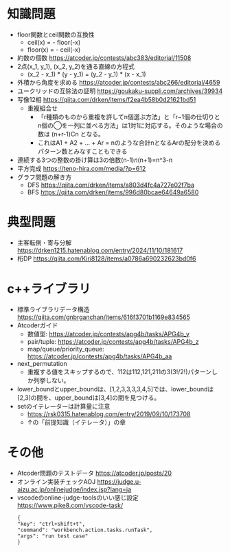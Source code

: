 # 知識問題
* floor関数とceil関数の互換性
    - ceil(x) = - floor(-x)
    - floor(x) = - ceil(-x)
* 約数の個数 https://atcoder.jp/contests/abc383/editorial/11508
* 2点(x_1, y_1), (x_2, y_2)を通る直線の方程式
    - (x_2 - x_1) * (y - y_1) = (y_2 - y_1) * (x - x_1)
* 外積から角度を求める https://atcoder.jp/contests/abc266/editorial/4659
* ユークリッドの互除法の証明 https://goukaku-suppli.com/archives/39934
* 写像12相 https://qiita.com/drken/items/f2ea4b58b0d21621bd51
    - 重複組合せ
        + 「r種類のものから重複を許してn個選ぶ方法」と「r−1個の仕切りとn個の◯を一列に並べる方法」は1対1に対応する。そのような場合の数は (n+r-1)Cn となる。
        + これはA1 + A2 + ... + Ar = nのような合計nとなるArの配分を決めるパターン数とみなすこともできる
* 連続する3つの整数の掛け算は3の倍数(n-1)*n*(n+1)=n^3-n
* 平方完成 https://teno-hira.com/media/?p=612
* グラフ問題の解き方
    - DFS https://qiita.com/drken/items/a803d4fc4a727e02f7ba
    - BFS https://qiita.com/drken/items/996d80bcae64649a6580

# 典型問題
* 主客転倒・寄与分解 https://drken1215.hatenablog.com/entry/2024/11/10/181617
* 桁DP https://qiita.com/Kiri8128/items/a0786a690232623bd0f6

# c++ライブラリ
* 標準ライブラリデータ構造 https://qiita.com/gnbrganchan/items/616f3701b1169e834565
* Atcoderガイド
    - 数値型: https://atcoder.jp/contests/apg4b/tasks/APG4b_y
    - pair/tuple: https://atcoder.jp/contests/apg4b/tasks/APG4b_z
    - map/queue/priority_queue: https://atcoder.jp/contests/apg4b/tasks/APG4b_aa
* next_permutation
    - 重複する値をスキップするので、112は112,121,211の3(3!/2!)パターンしか列挙しない。
* lower_boundとupper_boundは、[1,2,3,3,3,3,4,5]では、lower_boundは[2,3]の間を、upper_boundは[3,4]の間を見つける。
* setのイテレーターは計算量に注意
    - https://rsk0315.hatenablog.com/entry/2019/09/10/173708
    - ↑の「前提知識（イテレータ）」の章

# その他
* Atcoder問題のテストデータ https://atcoder.jp/posts/20
* オンライン実装チェックAOJ https://judge.u-aizu.ac.jp/onlinejudge/index.jsp?lang=ja
* vscodeのonline-judge-toolsのいい感じ設定 https://www.pike8.com/vscode-task/
    ```ctrl+shift+tでテスト実行実行
    {
    "key": "ctrl+shift+t",
    "command": "workbench.action.tasks.runTask",
    "args": "run test case"
    }
    ```
